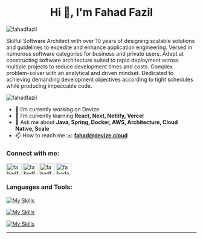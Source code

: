 <h1 align="center">Hi 👋, I'm Fahad Fazil</h1>
<p align="left"> <img src="https://komarev.com/ghpvc/?username=fahadfazil&label=Profile%20views&color=0e75b6&style=flat" alt="fahadfazil" /> </p>
<p align="left">Skilful Software Architect with over 10 years of designing scalable solutions and guidelines to expedite and enhance application engineering. Versed in numerous software categories for business and private users. Adept at constructing software architecture suited to rapid deployment across multiple projects to reduce development times and costs. Complex problem-solver with an analytical and driven mindset. Dedicated to achieving demanding development objectives according to tight schedules while producing impeccable code.</p>
<p align="left"> <img src="https://github-profile-trophy.vercel.app/?username=fahadfazil&row=1" alt="fahadfazil" /></a> </p>

- 🔭 I’m currently working on Devize
- 🌱 I’m currently learning **React, Next, Netlify, Vercel**
- 💬 Ask me about **Java, Spring, Docker, AWS, Architecture, Cloud Native, Scale**
- 📫 How to reach me ✉️ **fahad@devize.cloud**


<h3 align="left">Connect with me:</h3>
<p align="left">
<a href="https://twitter.com/fahadfazil" target="blank"><img align="center" src="https://raw.githubusercontent.com/rahuldkjain/github-profile-readme-generator/master/src/images/icons/Social/twitter.svg" alt="fahadfazil" height="30" width="40" /></a>
<a href="https://linkedin.com/in/fahadfazil" target="blank"><img align="center" src="https://raw.githubusercontent.com/rahuldkjain/github-profile-readme-generator/master/src/images/icons/Social/linked-in-alt.svg" alt="fahadfazil" height="30" width="40" /></a>
<a href="https://stackoverflow.com/users/2243023/fahad-fazil" target="blank"><img align="center" src="https://raw.githubusercontent.com/rahuldkjain/github-profile-readme-generator/master/src/images/icons/Social/stack-overflow.svg" alt="fahadfazil" height="30" width="40" /></a>
<a href="https://instagram.com/fahadafzil" target="blank"><img align="center" src="https://raw.githubusercontent.com/rahuldkjain/github-profile-readme-generator/master/src/images/icons/Social/instagram.svg" alt="fahadafzil" height="30" width="40" /></a>
</p>

<h3 align="left">Languages and Tools:</h3>

[![My Skills](https://skillicons.dev/icons?i=bash,github,idea,grafana,postman,mysql,postgres,mongodb,linux,nginx,rabbitmq,redis,stackoverflow)](https://skillicons.dev)

[![My Skills](https://skillicons.dev/icons?i=java,kotlin,hibernate,maven,spring,aws,azure,gcp,kubernetes)](https://skillicons.dev)

[![My Skills](https://skillicons.dev/icons?i=ts,react,materialui,nextjs,netlify)](https://skillicons.dev)

<hr/>
